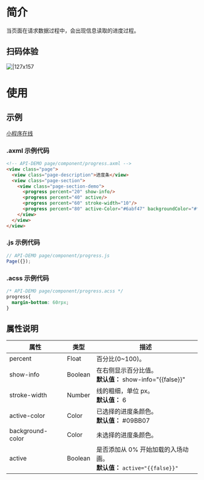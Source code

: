 # 简介
当页面在请求数据过程中，会出现信息读取的进度过程。

## 扫码体验
![|127x157](https://gw.alipayobjects.com/zos/skylark/97c38fce-1453-4d80-b1e0-c35812f56167/2018/jpeg/6df7d4cf-70e6-438f-b8c4-ef613de4005e.jpeg#align=left&display=inline&height=157&margin=%5Bobject%20Object%5D&originHeight=1906&originWidth=1540&status=done&style=none&width=127)

# 使用

## 示例

[小程序在线](https://opendocs.alipay.com/examples/d87d102f-8943-42e5-acb3-515308b6f4ae) 

### .axml 示例代码
```html
<!-- API-DEMO page/component/progress.axml -->
<view class="page">
  <view class="page-description">进度条</view>
  <view class="page-section">
    <view class="page-section-demo">
      <progress percent="20" show-info/>
      <progress percent="40" active/>
      <progress percent="60" stroke-width="10"/>
      <progress percent="80" active-Color="#6abf47" backgroundColor="#f4333c" />
    </view>
  </view>
</view>
```

### .js 示例代码
```javascript
// API-DEMO page/component/progress.js
Page({});
```

### .acss 示例代码
```css
/* API-DEMO page/component/progress.acss */
progress{
  margin-bottom: 60rpx;
}
```

## 属性说明
| **属性** | **类型** | **描述** |
| --- | --- | --- |
| percent | Float | 百分比(0~100)。 |
| show-info | Boolean | 在右侧显示百分比值。<br />**默认值：** show-info="{{false}}" |
| stroke-width | Number | 线的粗细，单位 px。<br />**默认值：** 6 |
| active-color | Color | 已选择的进度条颜色。<br />**默认值：** #09BB07 |
| background-color | Color | 未选择的进度条颜色。 |
| active | Boolean | 是否添加从 0% 开始加载的入场动画。<br />**默认值：** `active="{{false}}"` |

